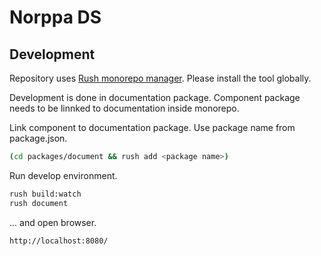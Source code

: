 # Norppa DS

## Development

Repository uses [Rush monorepo manager](https://rushjs.io/). Please install the tool globally.

Development is done in documentation package. Component package needs to be linnked to documentation inside monorepo.

Link component to documentation package. Use package name from package.json.

```bash
(cd packages/document && rush add <package name>)
```

Run develop environment.

```bash
rush build:watch
rush document
```

... and open browser.

```
http://localhost:8080/
```




